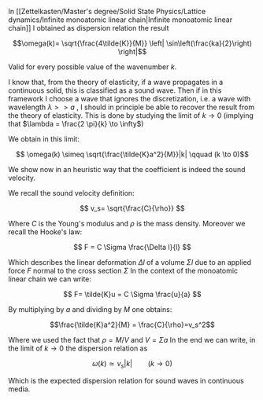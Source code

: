 In [[Zettelkasten/Master's degree/Solid State Physics/Lattice dynamics/Infinite monoatomic linear chain|Infinite monoatomic linear chain]] I obtained as dispersion relation the result

$$\omega(k)= \sqrt{\frac{4\tilde{K}}{M}} \left| \sin\left(\frac{ka}{2}\right) \right|$$

Valid for every possible value of the wavenumber $k$.

I know that, from the theory of elasticity, if a wave propagates in a continuous solid, this is classified as a sound wave.
Then if in this framework I choose a wave that ignores the discretization, i.e. a wave with wavelength $\lambda >> a$ , I should in principle be able to recover the result from the theory of elasticity.
This is done by studying the limit of $k \to 0$  (implying that $\lambda = \frac{2 \pi}{k} \to \infty$)

We obtain in this limit:

$$ \omega(k) \simeq \sqrt{\frac{\tilde{K}a^2}{M}}|k| \qquad (k \to 0)$$

We show now in an heuristic way that the coefficient is indeed the sound velocity.

We recall the sound velocity definition:

$$ v_s= \sqrt{\frac{C}{\rho}} $$

Where $C$ is the Young's modulus and $\rho$ is the mass density. Moreover we recall the Hooke's law:

$$ F = C \Sigma \frac{\Delta l}{l} $$

Which describes the linear deformation $\Delta l$ of a volume $\Sigma l$ due to an applied force $F$ normal to the cross section $\Sigma$
In the context of the monoatomic linear chain we can write:

$$ F= \tilde{K}u = C \Sigma \frac{u}{a} $$

By multiplying by $a$ and dividing by $M$ one obtains:

$$\frac{\tilde{K}a^2}{M} = \frac{C}{\rho}=v_s^2$$

Where we used the fact that $\rho=M/V$ and $V=\Sigma a$
In the end we can write, in the limit of $k \to 0$ the dispersion relation as

$$ \omega(k) \simeq v_s|k| \qquad (k \to 0)$$

Which is the expected dispersion relation for sound waves in continuous media.